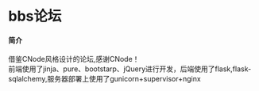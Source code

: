# bbs论坛<br>




#### 简介
借鉴CNode风格设计的论坛,感谢CNode！<br>
前端使用了jinja、pure、bootstarp、jQuery进行开发，后端使用了flask,flask-sqlalchemy,服务器部署上使用了gunicorn+supervisor+nginx

